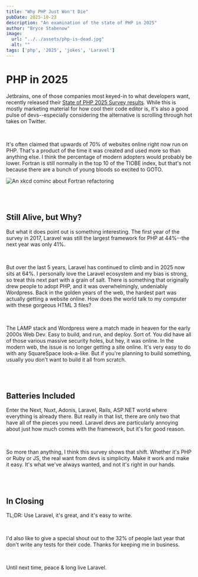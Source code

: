 ```yaml
---
title: "Why PHP Just Won't Die"
pubDate: 2025-10-23
description: "An examination of the state of PHP in 2025"
author: "Bryce Stabenow"
image:
  url: "../../assets/php-is-dead.jpg"
  alt: ""
tags: ['php', '2025', 'jokes', 'Laravel']
---
```

# PHP in 2025

Jetbrains, one of those companies most keyed-in to what developers want, recently released their [State of PHP 2025 Survey results](https://blog.jetbrains.com/phpstorm/2025/10/state-of-php-2025/). While this is mostly marketing material for how cool their code editor is, it's also a good pulse of devs--especially considering the alternative is scrolling through hot takes on Twitter.

<br>

It's often claimed that upwards of 70% of websites online right now run on PHP. That's a product of the time it was created and used more so than anything else. I think the percentage of modern adopters would probably be lower. Fortran is still normally in the top 10 of the TIOBE index, but that's not because there are a bunch of young bloods so excited to GOTO.

![An xkcd cominc about Fortran refactoring](https://imgs.xkcd.com/comics/goto.png)

<br>
<br>

## Still Alive, but Why?

But what it does point out is something interesting. The first year of the survey in 2017, Laravel was still the largest framework for PHP at 44%--the next year was only 41%.

<br>

But over the last 5 years, Laravel has continued to climb and in 2025 now sits at 64%. I personally love the Laravel ecosystem and my bias is strong, so treat this next part with a grain of salt. There is something that originally drew people to adopt PHP, and it was overwhelmingly, undeniably Wordpress. Back in the golden years of the web, the hardest part was actually getting a website online. How does the world talk to my computer with these gorgeous HTML 3 files?

<br>

The LAMP stack and Wordpress were a match made in heaven for the early 2000s Web Dev. Easy to build, and run, and deploy. Sort of. You did have all of those various massive security holes, but hey, it was online. In the modern web, the issue is no longer getting a site online. It's very easy to do with any SquareSpace look-a-like. But if you're planning to build something, usually you don't want to build it all from scratch.

<br>
<br>

## Batteries Included

Enter the Next, Nuxt, Adonis, Laravel, Rails, ASP.NET world where everything is already there. But really in that list, there are only two that have all of the pieces you need. Laravel devs are particularly annoying about just how much comes with the framework, but it's for good reason. 

<br>

So more than anything, I think this survey shows that shift. Whether it's PHP or Ruby or JS, the real want from devs is simplicity. Make it work and make it easy. It's what we've always wanted, and not it's right in our hands.

<br>
<br>

## In Closing

TL;DR: Use Laravel, it's great, and it's easy to write. 

<br>

I'd also like to give a special shout out to the 32% of people last year that don't write any tests for their code. Thanks for keeping me in business.

<br>

Until next time, peace & long live Laravel.